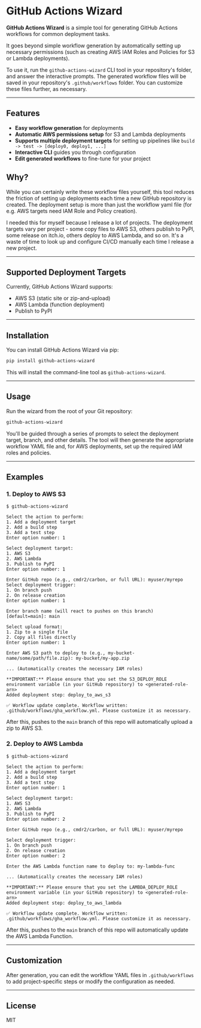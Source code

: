 # GitHub Actions Wizard

**GitHub Actions Wizard** is a simple tool for generating GitHub Actions workflows for common deployment tasks.

It goes beyond simple workflow generation by automatically setting up necessary permissions (such as creating AWS IAM Roles and Policies for S3 or Lambda deployments).

To use it, run the `github-actions-wizard` CLI tool in your repository's folder, and answer the interactive prompts. The generated workflow files will be saved in your repository's `.github/workflows` folder. You can customize these files further, as necessary.

---

## Features

- **Easy workflow generation** for deployments
- **Automatic AWS permissions setup** for S3 and Lambda deployments
- **Supports multiple deployment targets** for setting up pipelines like `build -> test -> [deploy0, deploy1, ...]`
- **Interactive CLI** guides you through configuration
- **Edit generated workflows** to fine-tune for your project

## Why?

While you can certainly write these workflow files yourself, this tool reduces the friction of setting up deployments each time a new GitHub repository is created. The deployment setup is more than just the workflow yaml file (for e.g. AWS targets need IAM Role and Policy creation).

I needed this for myself because I release a lot of projects. The deployment targets vary per project - some copy files to AWS S3, others publish to PyPI, some release on itch.io, others deploy to AWS Lambda, and so on. It's a waste of time to look up and configure CI/CD manually each time I release a new project.

---

## Supported Deployment Targets

Currently, GitHub Actions Wizard supports:
- AWS S3 (static site or zip-and-upload)
- AWS Lambda (function deployment)
- Publish to PyPI

---

## Installation

You can install GitHub Actions Wizard via pip:

```sh
pip install github-actions-wizard
```

This will install the command-line tool as `github-actions-wizard`.

---

## Usage

Run the wizard from the root of your Git repository:

```sh
github-actions-wizard
```

You'll be guided through a series of prompts to select the deployment target, branch, and other details. The tool will then generate the appropriate workflow YAML file and, for AWS deployments, set up the required IAM roles and policies.

---

## Examples


### 1. Deploy to AWS S3

```
$ github-actions-wizard

Select the action to perform:
1. Add a deployment target
2. Add a build step
3. Add a test step
Enter option number: 1

Select deployment target:
1. AWS S3
2. AWS Lambda
3. Publish to PyPI
Enter option number: 1

Enter GitHub repo (e.g., cmdr2/carbon, or full URL): myuser/myrepo
Select deployment trigger:
1. On branch push
2. On release creation
Enter option number: 1

Enter branch name (will react to pushes on this branch) [default=main]: main

Select upload format:
1. Zip to a single file
2. Copy all files directly
Enter option number: 1

Enter AWS S3 path to deploy to (e.g., my-bucket-name/some/path/file.zip): my-bucket/my-app.zip

... (Automatically creates the necessary IAM roles)

**IMPORTANT:** Please ensure that you set the S3_DEPLOY_ROLE environment variable (in your GitHub repository) to <generated-role-arn>
Added deployment step: deploy_to_aws_s3

✅ Workflow update complete. Workflow written: .github/workflows/gha_workflow.yml. Please customize it as necessary.
```

After this, pushes to the `main` branch of this repo will automatically upload a zip to AWS S3.

### 2. Deploy to AWS Lambda

```
$ github-actions-wizard

Select the action to perform:
1. Add a deployment target
2. Add a build step
3. Add a test step
Enter option number: 1

Select deployment target:
1. AWS S3
2. AWS Lambda
3. Publish to PyPI
Enter option number: 2

Enter GitHub repo (e.g., cmdr2/carbon, or full URL): myuser/myrepo

Select deployment trigger:
1. On branch push
2. On release creation
Enter option number: 2

Enter the AWS Lambda function name to deploy to: my-lambda-func

... (Automatically creates the necessary IAM roles)

**IMPORTANT:** Please ensure that you set the LAMBDA_DEPLOY_ROLE environment variable (in your GitHub repository) to <generated-role-arn>
Added deployment step: deploy_to_aws_lambda

✅ Workflow update complete. Workflow written: .github/workflows/gha_workflow.yml. Please customize it as necessary.
```

After this, pushes to the `main` branch of this repo will automatically update the AWS Lambda Function.

---

## Customization

After generation, you can edit the workflow YAML files in `.github/workflows` to add project-specific steps or modify the configuration as needed.

---

## License

MIT
